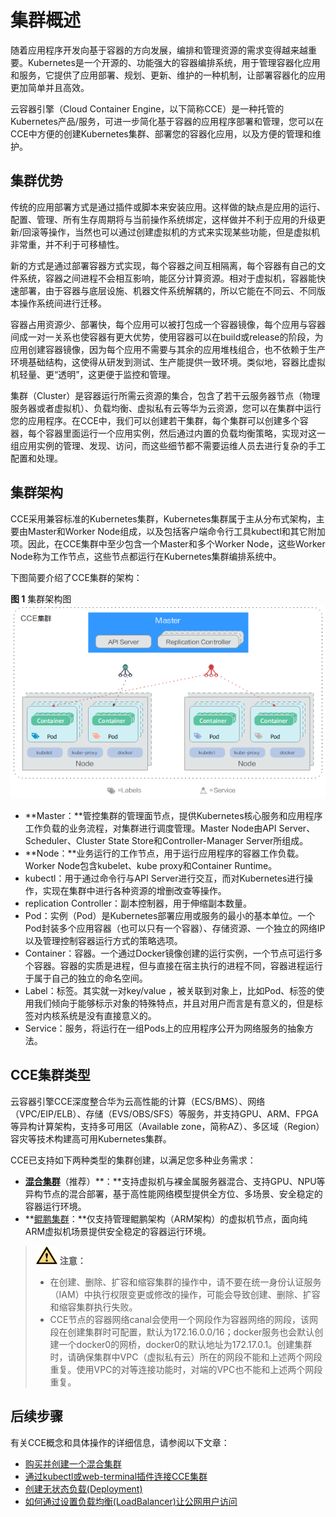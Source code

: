 # 集群概述<a name="cce_01_0002"></a>

随着应用程序开发向基于容器的方向发展，编排和管理资源的需求变得越来越重要。Kubernetes是一个开源的、功能强大的容器编排系统，用于管理容器化应用和服务，它提供了应用部署、规划、更新、维护的一种机制，让部署容器化的应用更加简单并且高效。

云容器引擎（Cloud Container Engine，以下简称CCE）是一种托管的Kubernetes产品/服务，可进一步简化基于容器的应用程序部署和管理，您可以在CCE中方便的创建Kubernetes集群、部署您的容器化应用，以及方便的管理和维护。

## 集群优势<a name="section3422450142310"></a>

传统的应用部署方式是通过插件或脚本来安装应用。这样做的缺点是应用的运行、配置、管理、所有生存周期将与当前操作系统绑定，这样做并不利于应用的升级更新/回滚等操作，当然也可以通过创建虚拟机的方式来实现某些功能，但是虚拟机非常重，并不利于可移植性。

新的方式是通过部署容器方式实现，每个容器之间互相隔离，每个容器有自己的文件系统，容器之间进程不会相互影响，能区分计算资源。相对于虚拟机，容器能快速部署，由于容器与底层设施、机器文件系统解耦的，所以它能在不同云、不同版本操作系统间进行迁移。

容器占用资源少、部署快，每个应用可以被打包成一个容器镜像，每个应用与容器间成一对一关系也使容器有更大优势，使用容器可以在build或release的阶段，为应用创建容器镜像，因为每个应用不需要与其余的应用堆栈组合，也不依赖于生产环境基础结构，这使得从研发到测试、生产能提供一致环境。类似地，容器比虚拟机轻量、更“透明”，这更便于监控和管理。

集群（Cluster）是容器运行所需云资源的集合，包含了若干云服务器节点（物理服务器或者虚拟机）、负载均衡、虚拟私有云等华为云资源，您可以在集群中运行您的应用程序。在CCE中，我们可以创建若干集群，每个集群可以创建多个容器，每个容器里面运行一个应用实例，然后通过内置的负载均衡策略，实现对这一组应用实例的管理、发现、访问，而这些细节都不需要运维人员去进行复杂的手工配置和处理。

## 集群架构<a name="section1972685513394"></a>

CCE采用兼容标准的Kubernetes集群，Kubernetes集群属于主从分布式架构，主要由Master和Worker Node组成，以及包括客户端命令行工具kubectl和其它附加项。因此，在CCE集群中至少包含一个Master和多个Worker Node，这些Worker Node称为工作节点，这些节点都运行在Kubernetes集群编排系统中。

下图简要介绍了CCE集群的架构：

**图 1**  集群架构图<a name="fig9251347103413"></a>  
![](figures/集群架构图.png "集群架构图")

-   **Master：**管控集群的管理面节点，提供Kubernetes核心服务和应用程序工作负载的业务流程，对集群进行调度管理。Master Node由API Server、Scheduler、Cluster State Store和Controller-Manager Server所组成。
-   **Node：**业务运行的工作节点，用于运行应用程序的容器工作负载。Worker Node包含kubelet、kube proxy和Container Runtime。
-   kubectl：用于通过命令行与API Server进行交互，而对Kubernetes进行操作，实现在集群中进行各种资源的增删改查等操作。
-   replication Controller：副本控制器，用于伸缩副本数量。
-   Pod：实例（Pod）是Kubernetes部署应用或服务的最小的基本单位。一个Pod封装多个应用容器（也可以只有一个容器）、存储资源、一个独立的网络IP以及管理控制容器运行方式的策略选项。
-   Container：容器。一个通过Docker镜像创建的运行实例，一个节点可运行多个容器。容器的实质是进程，但与直接在宿主执行的进程不同，容器进程运行于属于自己的独立的命名空间。
-   Label：标签。其实就一对key/value ，被关联到对象上，比如Pod、标签的使用我们倾向于能够标示对象的特殊特点，并且对用户而言是有意义的，但是标签对内核系统是没有直接意义的。
-   Service：服务，将运行在一组Pods上的应用程序公开为网络服务的抽象方法。

## CCE集群类型<a name="section1129712104414"></a>

云容器引擎CCE深度整合华为云高性能的计算（ECS/BMS）、网络（VPC/EIP/ELB）、存储（EVS/OBS/SFS）等服务，并支持GPU、ARM、FPGA等异构计算架构，支持多可用区（Available zone，简称AZ）、多区域（Region）容灾等技术构建高可用Kubernetes集群。

CCE已支持如下两种类型的集群创建，以满足您多种业务需求：

-   **[混合集群](购买混合集群.md)**（推荐）**：**支持虚拟机与裸金属服务器混合、支持GPU、NPU等异构节点的混合部署，基于高性能网络模型提供全方位、多场景、安全稳定的容器运行环境。
-   **[鲲鹏集群](购买鲲鹏集群.md)：**仅支持管理鲲鹏架构（ARM架构）的虚拟机节点，面向纯ARM虚拟机场景提供安全稳定的容器运行环境。

>![](public_sys-resources/icon-caution.gif) **注意：** 
>-   在创建、删除、扩容和缩容集群的操作中，请不要在统一身份认证服务（IAM）中执行权限变更或修改的操作，可能会导致创建、删除、扩容和缩容集群执行失败。
>-   CCE节点的容器网络canal会使用一个网段作为容器网络的网段，该网段在创建集群时可配置，默认为172.16.0.0/16；docker服务也会默认创建一个docker0的网桥，docker0的默认地址为172.17.0.1。创建集群时，请确保集群中VPC（虚拟私有云）所在的网段不能和上述两个网段重复。使用VPC的对等连接功能时，对端的VPC也不能和上述两个网段重复。

## 后续步骤<a name="section1144020144811"></a>

有关CCE概念和具体操作的详细信息，请参阅以下文章：

-   [购买并创建一个混合集群](购买混合集群.md)
-   [通过kubectl或web-terminal插件连接CCE集群](通过kubectl或web-terminal插件连接CCE集群.md)
-   [创建无状态负载\(Deployment\)](创建无状态负载(Deployment).md)
-   [如何通过设置负载均衡\(LoadBalancer\)让公网用户访问](负载均衡(LoadBalancer).md)

